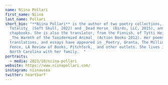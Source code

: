 ```yaml
---
name: Niina Pollari
first_name: Niina
last_name: Pollari
short_bio: "**Niina Pollari** is the author of two poetry collections, _Path of
  Totality_ (Soft Skull, 2022) and _Dead Horse_ (Birds, LLC, 2015), and several
  chapbooks. She is also the translator, from the Finnish, of Tytti Heikkinen's
  _The Warmth of the Taxidermied Animal_ (Action Books 2012). Her poems,
  translations, and essays have appeared in _Poetry, Granta, The Millions,
  Fence, LA Review of Books, Pitchfork,_ and other outlets. She lives in Western
  North Carolina with her family.  "
portraits:
  - media: 2023/10/niina-pollari
website: https://www.niinapollari.com/
instagram: niinausea
twitter: heartbarf
---
```

